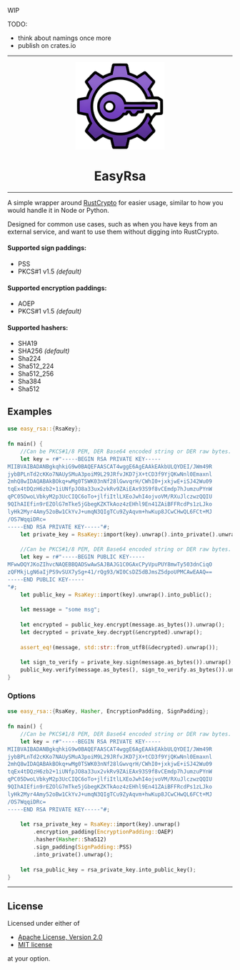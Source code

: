 WIP

TODO:
 - think about namings once more
 - publish on crates.io
---
<div align="center">
  <img src="./easy_rsa.logo.png" width="200" alt="easy_rsa logo"/>

  <h1>EasyRsa</h1>
</div>

---

A simple wrapper around [RustCrypto] for easier usage, similar to how you would handle it in Node or Python.

Designed for common use cases, such as when you have keys from an external service, and want to use them without digging into RustCrypto.

#### Supported sign paddings:
- PSS
- PKCS#1 v1.5 _(default)_

#### Supported encryption paddings:
- AOEP
- PKCS#1 v1.5 _(default)_

#### Supported hashers:
 - SHA19
 - SHA256 _(default)_
 - Sha224
 - Sha512_224
 - Sha512_256
 - Sha384
 - Sha512

## Examples

```rust
use easy_rsa::{RsaKey};

fn main() {
    //Can be PKCS#1/8 PEM, DER Base64 encoded string or DER raw bytes.
    let key = r#"-----BEGIN RSA PRIVATE KEY-----
MIIBVAIBADANBgkqhkiG9w0BAQEFAASCAT4wggE6AgEAAkEAkbULQYDEI/JWm49R
jybBPLnTd2cKKo7NAUySMuA3poiM9L29JRfvJKD7jX+tCD3f9YjQKwNnl0Emaxnl
2mhQ8wIDAQABAkBOkq+wMg0TSWK03nNf28lGwvqrH/CWhI0+jxkjwE+iSJ42Wu09
tqEx4tDQzH6zb2+1iUNfpJO8a33ux2vkRv9ZAiEAx93S9f8vCEmdp7hJumzuPYnW
qPC05DwoLVbkyM2p3UcCIQC6oTo+jlfiItlLXEoJwhI4ojvoVM/RXuJlczwzQQIU
9QIhAIEfin9rEZOlG7mTke5jGbegKZKTkAoz4zEHhl9En41ZAiBFFRcdPs1zLJko
lyHk2Myr4Amy52oBw1CkYvJ+umqN3QIgTCu9ZyAqvm+hwKup8JCwCHwQL6FCt+MJ
/OS7WqqiDRc=
-----END RSA PRIVATE KEY-----"#;
    let private_key = RsaKey::import(key).unwrap().into_private().unwrap();

    //Can be PKCS#1/8 PEM, DER Base64 encoded string or DER raw bytes.
    let key = r#"-----BEGIN PUBLIC KEY-----
MFwwDQYJKoZIhvcNAQEBBQADSwAwSAJBAJG1C0GAxCPyVpuPUY8mwTy503dnCiqO
zQFMkjLgN6aIjPS9vSUX7ySg+41/rQg93/WI0CsDZ5dBJmsZ5dpoUPMCAwEAAQ==
-----END PUBLIC KEY-----
"#;
    let public_key = RsaKey::import(key).unwrap().into_public();

    let message = "some msg";

    let encrypted = public_key.encrypt(message.as_bytes()).unwrap();
    let decrypted = private_key.decrypt(&encrypted).unwrap();

    assert_eq!(message, std::str::from_utf8(&decrypted).unwrap());

    let sign_to_verify = private_key.sign(message.as_bytes()).unwrap();
    public_key.verify(message.as_bytes(), sign_to_verify.as_bytes()).unwrap();
}
```

### Options
```rust
use easy_rsa::{RsaKey, Hasher, EncryptionPadding, SignPadding};

fn main() {
    //Can be PKCS#1/8 PEM, DER Base64 encoded string or DER raw bytes.
    let key = r#"-----BEGIN RSA PRIVATE KEY-----
MIIBVAIBADANBgkqhkiG9w0BAQEFAASCAT4wggE6AgEAAkEAkbULQYDEI/JWm49R
jybBPLnTd2cKKo7NAUySMuA3poiM9L29JRfvJKD7jX+tCD3f9YjQKwNnl0Emaxnl
2mhQ8wIDAQABAkBOkq+wMg0TSWK03nNf28lGwvqrH/CWhI0+jxkjwE+iSJ42Wu09
tqEx4tDQzH6zb2+1iUNfpJO8a33ux2vkRv9ZAiEAx93S9f8vCEmdp7hJumzuPYnW
qPC05DwoLVbkyM2p3UcCIQC6oTo+jlfiItlLXEoJwhI4ojvoVM/RXuJlczwzQQIU
9QIhAIEfin9rEZOlG7mTke5jGbegKZKTkAoz4zEHhl9En41ZAiBFFRcdPs1zLJko
lyHk2Myr4Amy52oBw1CkYvJ+umqN3QIgTCu9ZyAqvm+hwKup8JCwCHwQL6FCt+MJ
/OS7WqqiDRc=
-----END RSA PRIVATE KEY-----"#;

    let rsa_private_key = RsaKey::import(key).unwrap()
        .encryption_padding(EncryptionPadding::OAEP)
        .hasher(Hasher::Sha512)
        .sign_padding(SignPadding::PSS)
        .into_private().unwrap();

    let rsa_public_key = rsa_private_key.into_public_key();
}
```
---
## License

Licensed under either of

* [Apache License, Version 2.0](http://www.apache.org/licenses/LICENSE-2.0)
* [MIT license](http://opensource.org/licenses/MIT)

at your option.

[//]: # (links)

[RustCrypto]: https://github.com/RustCrypto/
